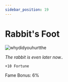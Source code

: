```yaml
---
sidebar_position: 19
---
```


# Rabbit's Foot

![whydidyouhurtthe](http://i.imgur.com/qRKsXbJ.png)

<i>The rabbit is even later now..</i>

    +10 Fortune
    
Fame Bonus: 6%
